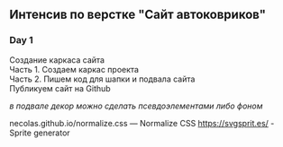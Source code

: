 ## Интенсив по верстке "Сайт автоковриков" ##

### Day 1 ###
Создание каркаса сайта\
Часть 1. Создаем каркас проекта\
Часть 2. Пишем код для шапки и подвала сайта\
Публикуем сайт на Github

*в подвале декор можно сделать псевдоэлементами либо фоном*

necolas.github.io/normalize.css — Normalize CSS
https://svgsprit.es/ - Sprite generator
